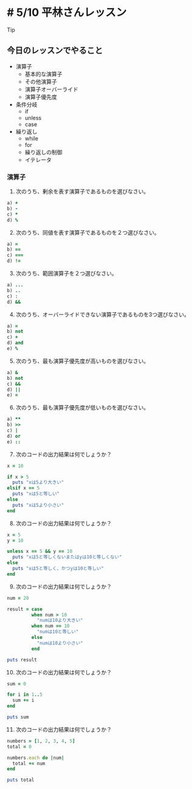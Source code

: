# # 5/10 平林さんレッスン

> [!TIP]
> 
> ## 今日のレッスンでやること
> - 演算子
>   - 基本的な演算子
>   - その他演算子
>   - 演算子オーバーライド
>   - 演算子優先度
> - 条件分岐
>   - if
>   - unless
>   - case
> - 繰り返し
>   - while
>   - for
>   - 繰り返しの制御
>   - イテレータ

### 演算子
1. 次のうち、剰余を表す演算子であるものを選びなさい。
```ruby
a) +
b) -
c) *
d) %
```

2. 次のうち、同値を表す演算子であるものを２つ選びなさい。
```ruby
a) =
b) ==
c) ===
d) !=
```

3. 次のうち、範囲演算子を２つ選びなさい。
```ruby
a) ...
b) ..
c) :
d) &&
```

4. 次のうち、オーバーライドできない演算子であるものを3つ選びなさい。
```ruby
a) =
b) not
c) +
d) and
e) %
```

5. 次のうち、最も演算子優先度が高いものを選びなさい。
```ruby
a) &
b) not
c) &&
d) ||
e) =
```

6. 次のうち、最も演算子優先度が低いものを選びなさい。
```ruby
a) **
b) >>
c) |
d) or
e) ::
```

7. 次のコードの出力結果は何でしょうか？
```ruby
x = 10

if x > 5
  puts "xは5より大きい"
elsif x == 5
  puts "xは5と等しい"
else
  puts "xは5より小さい"
end
```

8. 次のコードの出力結果は何でしょうか？
```ruby
x = 5
y = 10

unless x == 5 && y == 10
  puts "xは5と等しくないまたはyは10と等しくない"
else
  puts "xは5と等しく、かつyは10と等しい"
end
```

9. 次のコードの出力結果は何でしょうか？
```ruby
num = 20

result = case
         when num > 10
           "numは10より大きい"
         when num == 10
           "numは10と等しい"
         else
           "numは10より小さい"
         end

puts result
```

10. 次のコードの出力結果は何でしょうか？
```ruby
sum = 0

for i in 1..5
  sum += i
end

puts sum
```

11. 次のコードの出力結果は何でしょうか？
```ruby
numbers = [1, 2, 3, 4, 5]
total = 0

numbers.each do |num|
  total += num
end

puts total
```
